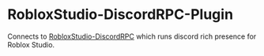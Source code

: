 # RobloxStudio-DiscordRPC-Plugin

Connects to [RobloxStudio-DiscordRPC](https://github.com/MatusGuy/RobloxStudio-DiscordRPC) which runs discord rich presence for Roblox Studio.

